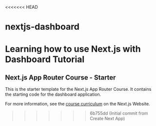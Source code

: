 <<<<<<< HEAD
# nextjs-dashboard
Learning how to use Next.js with Dashboard Tutorial
=======
## Next.js App Router Course - Starter

This is the starter template for the Next.js App Router Course. It contains the starting code for the dashboard application.

For more information, see the [course curriculum](https://nextjs.org/learn) on the Next.js Website.
>>>>>>> 6b755dd (Initial commit from Create Next App)
